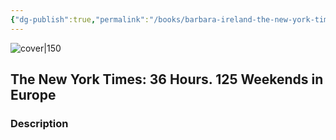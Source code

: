 ```yaml
---
{"dg-publish":true,"permalink":"/books/barbara-ireland-the-new-york-times-36-hours-125-weekends-in-europe/","title":"\"The New York Times: 36 Hours. 125 Weekends in Europe\"","tags":["travel","non-fiction"]}
---
```




![cover|150](http://books.google.com/books/content?id=YOKcAwAAQBAJ&printsec=frontcover&img=1&zoom=1&edge=curl&source=gbs_api)

## The New York Times: 36 Hours. 125 Weekends in Europe

### Description


```